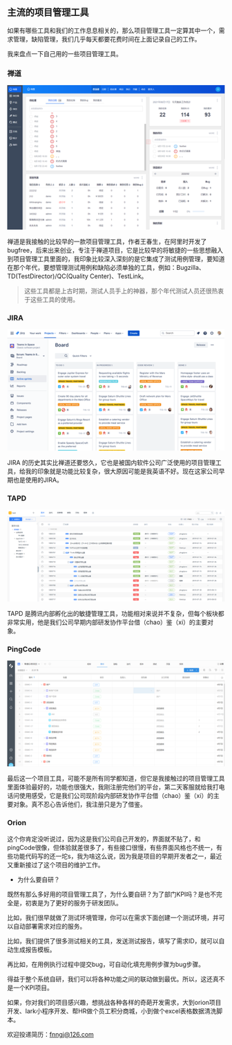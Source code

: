 ## 主流的项目管理工具

如果有哪些工具和我们的工作息息相关的，那么项目管理工具一定算其中一个，需求管理，缺陷管理，我们几乎每天都要花费时间在上面记录自己的工作。

我来盘点一下自己用的一些项目管理工具。

### 禅道

![](./images/zentao.png)

禅道是我接触的比较早的一款项目管理工具，作者王春生，在阿里时开发了bugfree，后来出来创业，专注于禅道项目，它是比较早的将敏捷的一些思想融入到项目管理工具里面的，我印象比较深入深刻的是它集成了测试用例管理，要知道在那个年代，要想管理测试用例和缺陷必须单独的工具，例如：Bugzilla、TD(TestDirector)/QC(Quality Center)、TestLink。

> 这些工具都是上古时期，测试人员手上的神器，那个年代测试人员还很热衷于这些工具的使用。

### JIRA


![](./images/jira.png)

JIRA 的历史其实比禅道还要悠久，它也是被国内软件公司广泛使用的项目管理工具，给我的印象就是功能比较复杂，很大原因可能是我英语不好。现在这家公司早期也是使用的JIRA。


### TAPD

![](./images/tapd.png)


TAPD 是腾讯内部孵化出的敏捷管理工具，功能相对来说并不复杂，但每个板块都非常实用，他是我们公司早期内部研发协作平台借（chao）鉴（xi）的主要对象。


### PingCode

![](./images/pingcode.png)

最后这一个项目工具，可能不是所有同学都知道，但它是我接触过的项目管理工具里面体验最好的，功能也很强大，我刚注册完他们的平台，第二天客服就给我打电话问使用感受，它是我们公司现阶段内部研发协作平台借（chao）鉴（xi）的主要对象。真不忍心告诉他们，我注册只是为了借鉴。

### Orion

这个你肯定没听说过，因为这是我们公司自己开发的，界面就不贴了，和pingCode很像，但体验就差很多了，有些接口很慢，有些界面风格也不统一，有些功能代码写的还一坨s，我为啥这么说，因为我是项目的早期开发者之一，最近又重新接过了这个项目的维护工作。

* 为什么要自研？

既然有那么多好用的项目管理工具了，为什么要自研？为了部门KPI吗？是也不完全是，初衷是为了更好的服务于研发团队。

比如，我们很早就做了测试环境管理，你可以在需求下面创建一个测试环境，并可以自动部署需求对应的服务。

比如，我们提供了很多测试相关的工具，发送测试报告，填写了需求ID，就可以自动生成报告模板。

再比如，在用例执行过程中提交bug，可自动化填充用例步骤为bug步骤。

得益于整个系统自研，我们可以将各种功能之间的联动做到最优。所以，这还真不是一个KPI项目。

如果，你对我们的项目感兴趣，想挑战各种各样的奇葩开发需求，大到orion项目开发、lark小程序开发、帮HR做个员工积分商城，小到做个excel表格数据清洗脚本。

欢迎投递简历：fnngj@126.com




